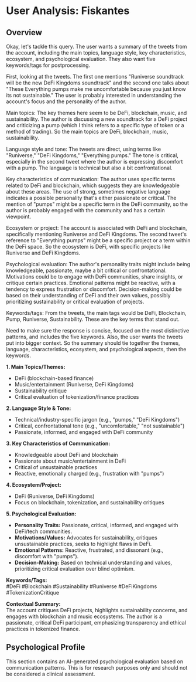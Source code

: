 # User Analysis: Fiskantes

## Overview

<think>
Okay, let's tackle this query. The user wants a summary of the tweets from the account, including the main topics, language style, key characteristics, ecosystem, and psychological evaluation. They also want five keywords/tags for postprocessing.

First, looking at the tweets. The first one mentions "Runiverse soundtrack will be the new DeFi Kingdoms soundtrack" and the second one talks about "These Everything pumps make me uncomfortable because you just know its not sustainable." The user is probably interested in understanding the account's focus and the personality of the author.

Main topics: The key themes here seem to be DeFi, blockchain, music, and sustainability. The author is discussing a new soundtrack for a DeFi project and criticizing a pump (which I think refers to a specific type of token or a method of trading). So the main topics are DeFi, blockchain, music, sustainability.

Language style and tone: The tweets are direct, using terms like "Runiverse," "DeFi Kingdoms," "Everything pumps." The tone is critical, especially in the second tweet where the author is expressing discomfort with a pump. The language is technical but also a bit confrontational.

Key characteristics of communication: The author uses specific terms related to DeFi and blockchain, which suggests they are knowledgeable about these areas. The use of strong, sometimes negative language indicates a possible personality that's either passionate or critical. The mention of "pumps" might be a specific term in the DeFi community, so the author is probably engaged with the community and has a certain viewpoint.

Ecosystem or project: The account is associated with DeFi and blockchain, specifically mentioning Runiverse and DeFi Kingdoms. The second tweet's reference to "Everything pumps" might be a specific project or a term within the DeFi space. So the ecosystem is DeFi, with specific projects like Runiverse and DeFi Kingdoms.

Psychological evaluation: The author's personality traits might include being knowledgeable, passionate, maybe a bit critical or confrontational. Motivations could be to engage with DeFi communities, share insights, or critique certain practices. Emotional patterns might be reactive, with a tendency to express frustration or discomfort. Decision-making could be based on their understanding of DeFi and their own values, possibly prioritizing sustainability or critical evaluation of projects.

Keywords/tags: From the tweets, the main tags would be DeFi, Blockchain, Pump, Runiverse, Sustainability. These are the key terms that stand out.

Need to make sure the response is concise, focused on the most distinctive patterns, and includes the five keywords. Also, the user wants the tweets put into bigger context. So the summary should tie together the themes, language, characteristics, ecosystem, and psychological aspects, then the keywords.
</think>

**1. Main Topics/Themes:**  
- DeFi (blockchain-based finance)  
- Music/entertainment (Runiverse, DeFi Kingdoms)  
- Sustainability critique  
- Critical evaluation of tokenization/finance practices  

**2. Language Style & Tone:**  
- Technical/industry-specific jargon (e.g., "pumps," "DeFi Kingdoms")  
- Critical, confrontational tone (e.g., "uncomfortable," "not sustainable")  
- Passionate, informed, and engaged with DeFi community  

**3. Key Characteristics of Communication:**  
- Knowledgeable about DeFi and blockchain  
- Passionate about music/entertainment in DeFi  
- Critical of unsustainable practices  
- Reactive, emotionally charged (e.g., frustration with "pumps")  

**4. Ecosystem/Project:**  
- DeFi (Runiverse, DeFi Kingdoms)  
- Focus on blockchain, tokenization, and sustainability critiques  

**5. Psychological Evaluation:**  
- **Personality Traits:** Passionate, critical, informed, and engaged with DeFi/tech communities.  
- **Motivations/Values:** Advocates for sustainability, critiques unsustainable practices, seeks to highlight flaws in DeFi.  
- **Emotional Patterns:** Reactive, frustrated, and dissonant (e.g., discomfort with "pumps").  
- **Decision-Making:** Based on technical understanding and values, prioritizing critical evaluation over blind optimism.  

**Keywords/Tags:**  
#DeFi #Blockchain #Sustainability #Runiverse #DeFiKingdoms #TokenizationCritique  

**Contextual Summary:**  
The account critiques DeFi projects, highlights sustainability concerns, and engages with blockchain and music ecosystems. The author is a passionate, critical DeFi participant, emphasizing transparency and ethical practices in tokenized finance.

## Psychological Profile

This section contains an AI-generated psychological evaluation based on communication patterns. This is for research purposes only and should not be considered a clinical assessment.